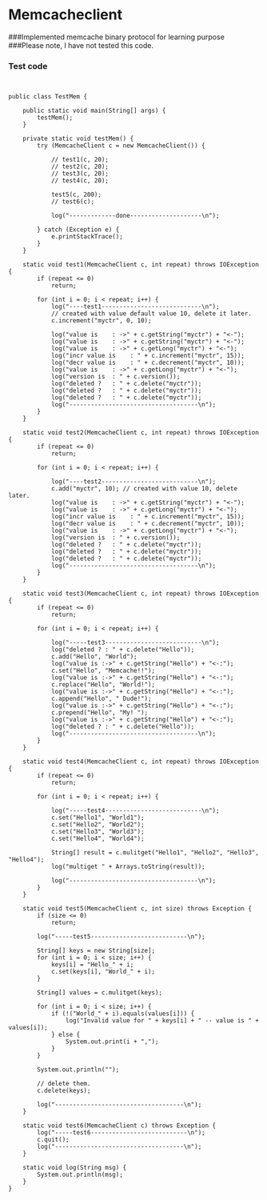 # Memcacheclient

###Implemented memcache binary protocol for learning purpose
###Please note, I have not tested this code.

### Test code

<pre lang="java"><code>

public class TestMem {

    public static void main(String[] args) {
		testMem();
	}

	private static void testMem() {
		try (MemcacheClient c = new MemcacheClient()) {

			// test1(c, 20);
			// test2(c, 20);
			// test3(c, 20);
			// test4(c, 20);

			test5(c, 200);
			// test6(c);

			log("-------------done--------------------\n");

		} catch (Exception e) {
			e.printStackTrace();
		}
	}
    
    static void test1(MemcacheClient c, int repeat) throws IOException {
		if (repeat <= 0)
			return;

		for (int i = 0; i < repeat; i++) {
			log("----test1----------------------------\n");
			// created with value default value 10, delete it later.
			c.increment("myctr", 0, 10);

			log("value is    : ->" + c.getString("myctr") + "<-");
			log("value is    : ->" + c.getString("myctr") + "<-");
			log("value is    : ->" + c.getLong("myctr") + "<-");
			log("incr value is    : " + c.increment("myctr", 15));
			log("decr value is    : " + c.decrement("myctr", 10));
			log("value is    : ->" + c.getLong("myctr") + "<-");
			log("version is  : " + c.version());
			log("deleted ?   : " + c.delete("myctr"));
			log("deleted ?   : " + c.delete("myctr"));
			log("deleted ?   : " + c.delete("myctr"));
			log("------------------------------------\n");
		}
	}
    
    static void test2(MemcacheClient c, int repeat) throws IOException {
		if (repeat <= 0)
			return;

		for (int i = 0; i < repeat; i++) {

			log("----test2---------------------------\n");
			c.add("myctr", 10); // created with value 10, delete later.
			log("value is    : ->" + c.getString("myctr") + "<-");
			log("value is    : ->" + c.getLong("myctr") + "<-");
			log("incr value is    : " + c.increment("myctr", 15));
			log("decr value is    : " + c.decrement("myctr", 10));
			log("value is    : ->" + c.getLong("myctr") + "<-");
			log("version is  : " + c.version());
			log("deleted ?   : " + c.delete("myctr"));
			log("deleted ?   : " + c.delete("myctr"));
			log("deleted ?   : " + c.delete("myctr"));
			log("------------------------------------\n");
		}
	}
    
    static void test3(MemcacheClient c, int repeat) throws IOException {
		if (repeat <= 0)
			return;

		for (int i = 0; i < repeat; i++) {

			log("-----test3---------------------------\n");
			log("deleted ? : " + c.delete("Hello"));
			c.add("Hello", "World");
			log("value is :->" + c.getString("Hello") + "<-:");
			c.set("Hello", "Memcache!!");
			log("value is :->" + c.getString("Hello") + "<-:");
			c.replace("Hello", "World!");
			log("value is :->" + c.getString("Hello") + "<-:");
			c.append("Hello", " Dude!");
			log("value is :->" + c.getString("Hello") + "<-:");
			c.prepend("Hello", "My! ");
			log("value is :->" + c.getString("Hello") + "<-:");
			log("deleted ? : " + c.delete("Hello"));
			log("------------------------------------\n");
		}
	}
    
    static void test4(MemcacheClient c, int repeat) throws IOException {
		if (repeat <= 0)
			return;

		for (int i = 0; i < repeat; i++) {

			log("-----test4---------------------------\n");
			c.set("Hello1", "World1");
			c.set("Hello2", "World2");
			c.set("Hello3", "World3");
			c.set("Hello4", "World4");

			String[] result = c.mulitget("Hello1", "Hello2", "Hello3", "Hello4");
			log("multiget " + Arrays.toString(result));

			log("------------------------------------\n");
		}
	}

	static void test5(MemcacheClient c, int size) throws Exception {
		if (size <= 0)
			return;

		log("-----test5---------------------------\n");

		String[] keys = new String[size];
		for (int i = 0; i < size; i++) {
			keys[i] = "Hello_" + i;
			c.set(keys[i], "World_" + i);
		}

		String[] values = c.mulitget(keys);

		for (int i = 0; i < size; i++) {
			if (!("World_" + i).equals(values[i])) {
				log("Invalid value for " + keys[i] + " -- value is " + values[i]);
			} else {
				System.out.print(i + ",");
			}
		}

		System.out.println("");

		// delete them.
		c.delete(keys);

		log("------------------------------------\n");
	}

	static void test6(MemcacheClient c) throws Exception {
		log("-----test6---------------------------\n");
		c.quit();
		log("------------------------------------\n");
	}
    
    static void log(String msg) {
		System.out.println(msg);
	}
}
</code></pre>

